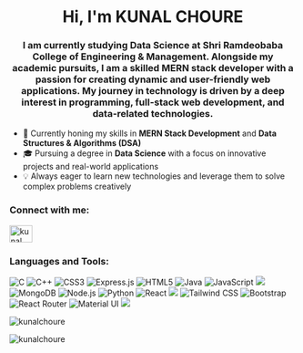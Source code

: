 <h1 align="center">Hi, I'm KUNAL CHOURE</h1>
<h3 align="center">
 I am currently studying Data Science at Shri Ramdeobaba College of Engineering & Management. Alongside my academic pursuits, I am a skilled MERN stack developer with a passion for creating dynamic and user-friendly web applications. My journey in technology is driven by a deep interest in programming, full-stack web development, and data-related technologies.
</h3>

- 🌱 Currently honing my skills in **MERN Stack Development** and **Data Structures & Algorithms (DSA)**
- 🎓 Pursuing a degree in **Data Science** with a focus on innovative projects and real-world applications
- 💡 Always eager to learn new technologies and leverage them to solve complex problems creatively

<h3 align="left">Connect with me:</h3>
<p align="left">
  <a href="https://linkedin.com/in/kunal-choure" target="blank">
    <img align="center" src="https://raw.githubusercontent.com/rahuldkjain/github-profile-readme-generator/master/src/images/icons/Social/linked-in-alt.svg" alt="kunal choure" height="30" width="40" />
  </a>
</p>

<h3 align="left">Languages and Tools:</h3>
<p align="left">
  <img src="https://img.shields.io/badge/C-%2300599C.svg?style=for-the-badge&logo=c&logoColor=white" alt="C" />
  <img src="https://img.shields.io/badge/C%2B%2B-%2300599C.svg?style=for-the-badge&logo=c%2B%2B&logoColor=white" alt="C++" />
  <img src="https://img.shields.io/badge/CSS3-%231572B6.svg?style=for-the-badge&logo=css3&logoColor=white" alt="CSS3" />
  <img src="https://img.shields.io/badge/Express.js-%23000000.svg?style=for-the-badge&logo=express&logoColor=white" alt="Express.js" />
  <img src="https://img.shields.io/badge/HTML5-%23E34F26.svg?style=for-the-badge&logo=html5&logoColor=white" alt="HTML5" />
  <img src="https://img.shields.io/badge/Java-%23ED8B00.svg?style=for-the-badge&logo=java&logoColor=white" alt="Java" />
  <img src="https://img.shields.io/badge/JavaScript-%23F7DF1E.svg?style=for-the-badge&logo=javascript&logoColor=black" alt="JavaScript" />
  <img src="https://img.shields.io/badge/typescript-%23007ACC.svg?style=for-the-badge&logo=typescript&logoColor=white">
  <img src="https://img.shields.io/badge/MongoDB-%2347A248.svg?style=for-the-badge&logo=mongodb&logoColor=white" alt="MongoDB" />
  <img src="https://img.shields.io/badge/Node.js-%23339933.svg?style=for-the-badge&logo=node.js&logoColor=white" alt="Node.js" />
  <img src="https://img.shields.io/badge/Python-%233776AB.svg?style=for-the-badge&logo=python&logoColor=white" alt="Python" />
  <img src="https://img.shields.io/badge/React-%2361DAFB.svg?style=for-the-badge&logo=react&logoColor=white" alt="React" />
   <img src="https://img.shields.io/badge/NPM-%23CB3837.svg?style=for-the-badge&logo=npm&logoColor=white">
  <img src="https://img.shields.io/badge/Tailwind%20CSS-%2338B2AC.svg?style=for-the-badge&logo=tailwind-css&logoColor=white" alt="Tailwind CSS" />
  <img src="https://img.shields.io/badge/Bootstrap-%23563D7C.svg?style=for-the-badge&logo=bootstrap&logoColor=white" alt="Bootstrap" />
  <img src="https://img.shields.io/badge/React_Router-%23CA4245.svg?style=for-the-badge&logo=react-router&logoColor=white" alt="React Router" />
  <img src="https://img.shields.io/badge/Material%20UI-%230081CB.svg?style=for-the-badge&logo=mui&logoColor=white" alt="Material UI" />
  <img src="https://img.shields.io/badge/github%20pages-121013?style=for-the-badge&logo=github&logoColor=white">
</p>

<p><img align="center" src="https://github-readme-stats.vercel.app/api/top-langs?username=kunalchoure&show_icons=true&locale=en&layout=compact" alt="kunalchoure" /></p>

<p><img align="center" src="https://github-readme-streak-stats.herokuapp.com/?user=kunalchoure&" alt="kunalchoure" /></p>


